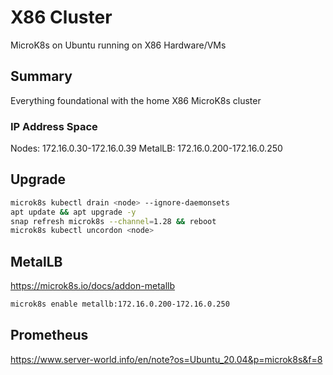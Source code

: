 # X86 Cluster
MicroK8s on Ubuntu running on X86 Hardware/VMs

## Summary
Everything foundational with the home X86 MicroK8s cluster

### IP Address Space
Nodes: 172.16.0.30-172.16.0.39
MetalLB: 172.16.0.200-172.16.0.250

## Upgrade
```bash
microk8s kubectl drain <node> --ignore-daemonsets
apt update && apt upgrade -y
snap refresh microk8s --channel=1.28 && reboot
microk8s kubectl uncordon <node>
```

## MetalLB
https://microk8s.io/docs/addon-metallb
```bash
microk8s enable metallb:172.16.0.200-172.16.0.250
```

## Prometheus
https://www.server-world.info/en/note?os=Ubuntu_20.04&p=microk8s&f=8

